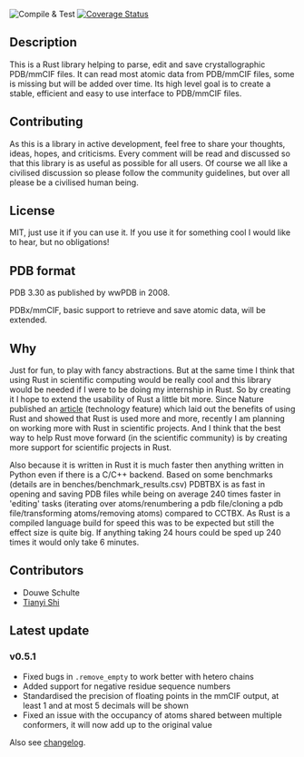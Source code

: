 ![Compile & Test](https://github.com/nonnominandus/rust-pdb/workflows/Compile%20&%20Test/badge.svg) [![Coverage Status](https://coveralls.io/repos/github/nonnominandus/pdbtbx/badge.svg?branch=master)](https://coveralls.io/github/nonnominandus/pdbtbx?branch=master)

## Description
This is a Rust library helping to parse, edit and save crystallographic PDB/mmCIF files. It can read most atomic data from PDB/mmCIF files, some is missing but will be added over time. Its high level goal is to create a stable, efficient and easy to use interface to PDB/mmCIF files. 

## Contributing
As this is a library in active development, feel free to share your thoughts, ideas, hopes, and criticisms. Every comment will be read and discussed so that this library is as useful as possible for all users. Of course we all like a civilised discussion so please follow the community guidelines, but over all please be a civilised human being.

## License
MIT, just use it if you can use it. If you use it for something cool I would like to hear, but no obligations!

## PDB format
PDB 3.30 as published by wwPDB in 2008.

PDBx/mmCIF, basic support to retrieve and save atomic data, will be extended.

## Why
Just for fun, to play with fancy abstractions. But at the same time I think that using Rust in scientific computing would be really cool and this library would be needed if I were to be doing my internship in Rust. So by creating it I hope to extend the usability of Rust a little bit more. Since Nature published an [article](https://www.nature.com/articles/d41586-020-03382-2) (technology feature) which laid out the benefits of using Rust and showed that Rust is used more and more, recently I am planning on working more with Rust in scientific projects. And I think that the best way to help Rust move forward (in the scientific community) is by creating more support for scientific projects in Rust.

Also because it is written in Rust it is much faster then anything written in Python even if there is a C/C++ backend. Based on some benchmarks (details are in benches/benchmark_results.csv) PDBTBX is as fast in opening and saving PDB files while being on average 240 times faster in 'editing' tasks (iterating over atoms/renumbering a pdb file/cloning a pdb file/transforming atoms/removing atoms) compared to CCTBX. As Rust is a compiled language build for speed this was to be expected but still the effect size is quite big. If anything taking 24 hours could be sped up 240 times it would only take 6 minutes.

## Contributors
* Douwe Schulte
* [Tianyi Shi](https://github.com/TianyiShi2001)

## Latest update
### v0.5.1
* Fixed bugs in `.remove_empty` to work better with hetero chains
* Added support for negative residue sequence numbers
* Standardised the precision of floating points in the mmCIF output, at least 1 and at most 5 decimals will be shown
* Fixed an issue with the occupancy of atoms shared between multiple conformers, it will now add up to the original value 

Also see [changelog](https://github.com/nonnominandus/pdbtbx/blob/master/changelog.md).